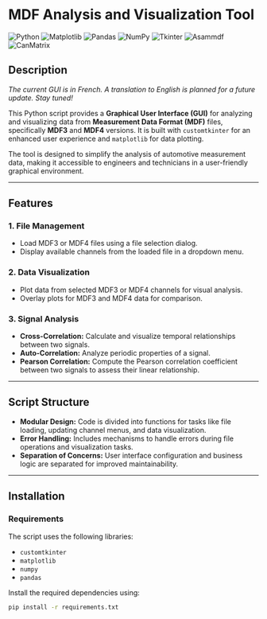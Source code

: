 
# MDF Analysis and Visualization Tool

![Python](https://img.shields.io/badge/Python-3.9-blue)
![Matplotlib](https://img.shields.io/badge/Matplotlib-v3.8.2-blue)
![Pandas](https://img.shields.io/badge/Pandas-v2.2.0-150458)
![NumPy](https://img.shields.io/badge/NumPy-v1.26.3-orange)
![Tkinter](https://img.shields.io/badge/Tkinter-GUI-red)
![Asammdf](https://img.shields.io/badge/Asammdf-v7.4.1-green)
![CanMatrix](https://img.shields.io/badge/CanMatrix-v1.0-yellow)

## Description

_The current GUI is in French. A translation to English is planned for a future update. Stay tuned!_

This Python script provides a **Graphical User Interface (GUI)** for analyzing and visualizing data from **Measurement Data Format (MDF)** files, specifically **MDF3** and **MDF4** versions. It is built with `customtkinter` for an enhanced user experience and `matplotlib` for data plotting.

The tool is designed to simplify the analysis of automotive measurement data, making it accessible to engineers and technicians in a user-friendly graphical environment. 

---

## Features

### **1. File Management**
- Load MDF3 or MDF4 files using a file selection dialog.
- Display available channels from the loaded file in a dropdown menu.

### **2. Data Visualization**
- Plot data from selected MDF3 or MDF4 channels for visual analysis.
- Overlay plots for MDF3 and MDF4 data for comparison.

### **3. Signal Analysis**
- **Cross-Correlation:** Calculate and visualize temporal relationships between two signals.
- **Auto-Correlation:** Analyze periodic properties of a signal.
- **Pearson Correlation:** Compute the Pearson correlation coefficient between two signals to assess their linear relationship.

---

## Script Structure

- **Modular Design:** Code is divided into functions for tasks like file loading, updating channel menus, and data visualization.
- **Error Handling:** Includes mechanisms to handle errors during file operations and visualization tasks.
- **Separation of Concerns:** User interface configuration and business logic are separated for improved maintainability.

---

## Installation

### **Requirements**
The script uses the following libraries:
- `customtkinter`
- `matplotlib`
- `numpy`
- `pandas`

Install the required dependencies using:
```bash
pip install -r requirements.txt
